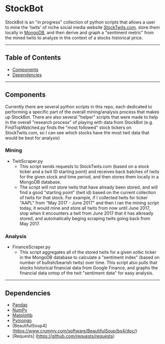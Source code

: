 # StockBot

StockBot is an "in progress" collection of python scripts that allows a user to mine the 'twits' of niche social media website [StockTwits.com](https://stocktwits.com), store them locally in [MongoDB](https://www.mongodb.com/), and then derive and graph a "sentiment metric" from the mined twits to analyze in the context of a stocks historical price.

---


## Table of Contents

- [Components](#components)
- [Dependencies](#dependencies)

---


## Components

Currently there are several python scripts in this repo, each dedicated to performing a specific part of the overall mining/analysis process that makes up StockBot. There are also several "helper" scripts that were made to help in the overall "research process" of playing with data from StockBot (e.g. FindTopWatched.py finds the "most followed" stock tickers on StockTwits.com, so I can see which stocks have the most twit data that would be best for analysis)

### Mining
  * TwitScraper.py
    * This script sends requests to StockTwits.com (based on a stock ticker and a twit ID starting point) and receives back batches of twits for the given stock and time period, and then stores them locally in a MongoDB database.
    * The script will not store twits that have already been stored, and will find a good "starting point" (twit id) based on the current collection of twits for that stock. For example, if I collected twits for ticker "AAPL" from "May 2017 - June 2017" and then I ran the mining script today, it would mine and store all twits from now until June 2017, stop when it encounters a twit from June 2017 that it has alkready stored, and automatically beging scraping twits going back from May 2017. 
  
### Analysis
  * FinanceScraper.py
    * This script aggregates all of the stored twits for a given sotkc ticker in the MongoDB database to calculate a "sentiment index" (based on number of bullish/bearish twits) over time. This script also pulls that stocks historical financial data from Google Finance, and graphs the financial data ontop of the twit "sentiment data" for easy analysis.
    
---


## Dependencies
  * [Pandas](https://github.com/pandas-dev/pandas)
  * [NumPy](https://github.com/numpy/numpy)
  * [Matplotlib](https://github.com/matplotlib/matplotlib)
  * [Pymongo](https://github.com/mongodb/mongo-python-driver/tree/master/pymongo)
  * [BeautifulSoup4] (https://www.crummy.com/software/BeautifulSoup/bs4/doc/)
  * [Requests] (https://github.com/requests/requests)



